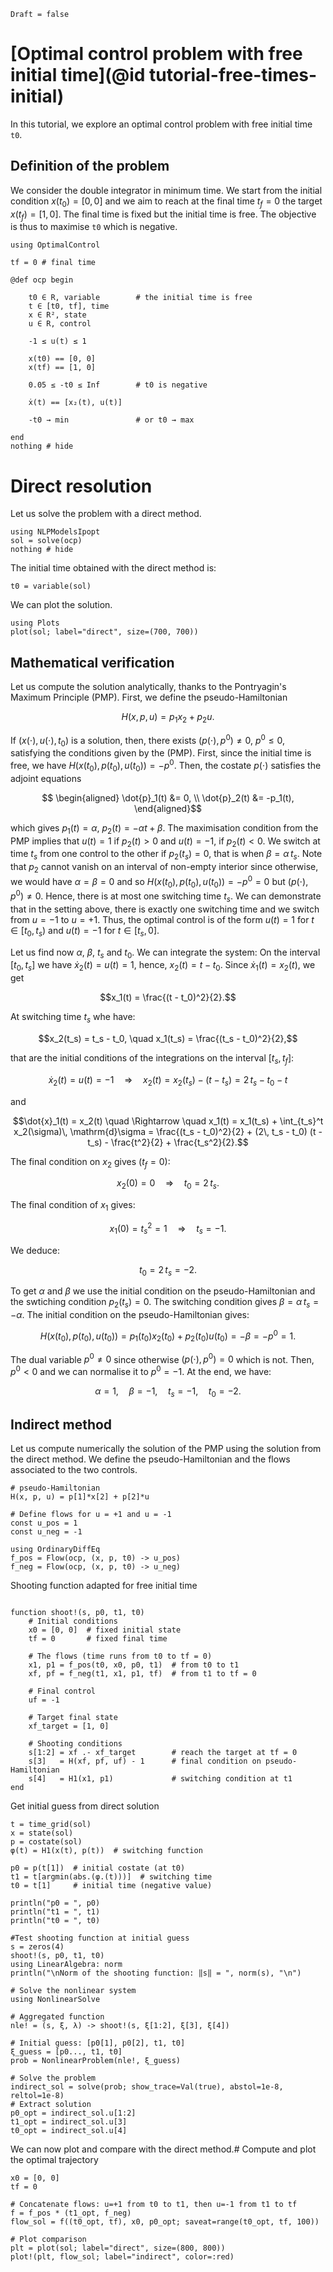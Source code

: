 ```@meta
Draft = false
```

# [Optimal control problem with free initial time](@id tutorial-free-times-initial)

In this tutorial, we explore an optimal control problem with free initial time `t0`.

## Definition of the problem

We consider the double integrator in minimum time. We start from the initial condition $x(t_0) = [0, 0]$ and we aim to reach at the final time $t_f = 0$ the target $x(t_f) = [1, 0]$. The final time is fixed but the initial time is free. The objective is thus to maximise `t0` which is negative.

```@example initial_time
using OptimalControl

tf = 0 # final time

@def ocp begin

    t0 ∈ R, variable        # the initial time is free
    t ∈ [t0, tf], time
    x ∈ R², state
    u ∈ R, control

    -1 ≤ u(t) ≤ 1

    x(t0) == [0, 0]
    x(tf) == [1, 0]

    0.05 ≤ -t0 ≤ Inf        # t0 is negative

    ẋ(t) == [x₂(t), u(t)]

    -t0 → min               # or t0 → max

end
nothing # hide
```

#  Direct resolution

Let us solve the problem with a direct method.

```@example initial_time
using NLPModelsIpopt
sol = solve(ocp)
nothing # hide
```

The initial time obtained with the direct method is:

```@example initial_time
t0 = variable(sol)
```

We can plot the solution.

```@example initial_time
using Plots
plot(sol; label="direct", size=(700, 700))
```

## Mathematical verification

Let us compute the solution analytically, thanks to the Pontryagin's Maximum Principle (PMP). First, we define the pseudo-Hamiltonian

```math
H(x, p, u) = p_1 x_2 + p_2 u.
```

If $(x(\cdot), u(\cdot), t_0)$ is a solution, then, there exists $(p(\cdot), p^0) \ne 0$, $p^0 \le 0$, satisfying the conditions given by the (PMP). First, since the initial time is free, we have $H(x(t_0), p(t_0), u(t_0)) = -p^0$. Then, the costate $p(\cdot)$ satisfies the adjoint equations

```math
    \begin{aligned}
        \dot{p}_1(t) &= 0, \\
        \dot{p}_2(t) &= -p_1(t),
    \end{aligned}
```

which gives $p_1(t) = \alpha$, $p_2(t) = -\alpha t + \beta$. The maximisation condition from the PMP implies that $u(t) = 1$ if $p_2(t)>0$ and $u(t)=-1$, if $p_2(t)<0$. We switch at time $t_s$ from one control to the other if $p_2(t_s) = 0$, that is when $\beta = \alpha\, t_s$. Note that $p_2$ cannot vanish on an interval of non-empty interior since otherwise, we would have $\alpha = \beta = 0$ and so $H(x(t_0), p(t_0), u(t_0)) = -p^0 = 0$ but $(p(\cdot), p^0) \ne 0$. Hence, there is at most one switching time $t_s$. We can demonstrate that in the setting above, there is exactly one switching time and we switch from $u=-1$ to $u=+1$. Thus, the optimal control is of the form $u(t) =  1$ for $t \in [t_0, t_s)$ and $u(t) = -1$ for $t \in [t_s, 0]$.

Let us find now $\alpha$, $\beta$, $t_s$ and $t_0$. We can integrate the system: On the interval $[t_0, t_s]$ we have $\dot{x}_2(t) = u(t) = 1$, hence, $x_2(t) = t - t_0$. Since $\dot{x}_1(t) = x_2(t)$, we get 

```math
x_1(t) = \frac{(t - t_0)^2}{2}.
```

At switching time $t_s$ whe have:

```math
x_2(t_s) = t_s - t_0, \quad x_1(t_s) = \frac{(t_s - t_0)^2}{2},
```

that are the initial conditions of the integrations on the interval $[t_s, t_f]$:

```math
\dot{x}_2(t) = u(t) = -1 \quad \Rightarrow \quad x_2(t) = x_2(t_s) - (t - t_s) = 2\, t_s - t_0 - t
```

and

```math
\dot{x}_1(t) = x_2(t) \quad \Rightarrow \quad x_1(t) = x_1(t_s) + \int_{t_s}^t x_2(\sigma)\, \mathrm{d}\sigma = 
\frac{(t_s - t_0)^2}{2} + (2\, t_s - t_0) (t - t_s) - \frac{t^2}{2} + \frac{t_s^2}{2}.
```

The final condition on $x_2$ gives ($t_f = 0$):

```math
x_2(0) = 0 \quad \Rightarrow \quad t_0 = 2\, t_s.
```

The final condition of $x_1$ gives:

```math
x_1(0) = t_s^2 = 1 \quad \Rightarrow \quad t_s = -1.
```

We deduce:

```math
t_0 = 2\, t_s = -2.
```

To get $\alpha$ and $\beta$ we use the initial condition on the pseudo-Hamiltonian and the swtiching condition $p_2(t_s) = 0$. The switching condition gives $\beta = \alpha\, t_s = -\alpha$. The initial condition on the pseudo-Hamiltonian gives:

```math
H(x(t_0), p(t_0), u(t_0)) = p_1(t_0) x_2(t_0) + p_2(t_0) u(t_0) = -\beta = -p^0 = 1.
```

The dual variable $p^0 \ne 0$ since otherwise $(p(\cdot), p^0) = 0$ which is not. Then, $p^0 < 0$ and we can normalise it to $p^0 = -1$. At the end, we have:

```math
\alpha = 1, \quad \beta = -1, \quad t_s = -1, \quad t_0 = -2.
```

## Indirect method 

Let us compute numerically the solution of the PMP using the solution from the direct method. We define the pseudo-Hamiltonian and the flows associated to the two controls.

```@example initial_time
# pseudo-Hamiltonian
H(x, p, u) = p[1]*x[2] + p[2]*u

# Define flows for u = +1 and u = -1
const u_pos = 1
const u_neg = -1

using OrdinaryDiffEq
f_pos = Flow(ocp, (x, p, t0) -> u_pos)
f_neg = Flow(ocp, (x, p, t0) -> u_neg)
```

Shooting function adapted for free initial time
```@example initial_time

function shoot!(s, p0, t1, t0)
    # Initial conditions
    x0 = [0, 0]  # fixed initial state
    tf = 0       # fixed final time
    
    # The flows (time runs from t0 to tf = 0)
    x1, p1 = f_pos(t0, x0, p0, t1)  # from t0 to t1
    xf, pf = f_neg(t1, x1, p1, tf)  # from t1 to tf = 0
    
    # Final control
    uf = -1
    
    # Target final state
    xf_target = [1, 0]
    
    # Shooting conditions
    s[1:2] = xf .- xf_target        # reach the target at tf = 0
    s[3]   = H(xf, pf, uf) - 1      # final condition on pseudo-Hamiltonian
    s[4]   = H1(x1, p1)             # switching condition at t1
end
```

Get initial guess from direct solution
```@example initial_time
t = time_grid(sol)
x = state(sol)
p = costate(sol)
φ(t) = H1(x(t), p(t))  # switching function

p0 = p(t[1])  # initial costate (at t0)
t1 = t[argmin(abs.(φ.(t)))]  # switching time
t0 = t[1]     # initial time (negative value)

println("p0 = ", p0)
println("t1 = ", t1)
println("t0 = ", t0)

#Test shooting function at initial guess
s = zeros(4)
shoot!(s, p0, t1, t0)
using LinearAlgebra: norm
println("\nNorm of the shooting function: ‖s‖ = ", norm(s), "\n")

# Solve the nonlinear system
using NonlinearSolve

# Aggregated function
nle! = (s, ξ, λ) -> shoot!(s, ξ[1:2], ξ[3], ξ[4])

# Initial guess: [p0[1], p0[2], t1, t0]
ξ_guess = [p0..., t1, t0]
prob = NonlinearProblem(nle!, ξ_guess)

# Solve the problem
indirect_sol = solve(prob; show_trace=Val(true), abstol=1e-8, reltol=1e-8)
# Extract solution
p0_opt = indirect_sol.u[1:2]
t1_opt = indirect_sol.u[3]
t0_opt = indirect_sol.u[4]
```

We can now plot and compare with the direct method.# Compute and plot the optimal trajectory

```@example initial_time
x0 = [0, 0]
tf = 0

# Concatenate flows: u=+1 from t0 to t1, then u=-1 from t1 to tf
f = f_pos * (t1_opt, f_neg)
flow_sol = f((t0_opt, tf), x0, p0_opt; saveat=range(t0_opt, tf, 100))

# Plot comparison
plt = plot(sol; label="direct", size=(800, 800))
plot!(plt, flow_sol; label="indirect", color=:red)
```